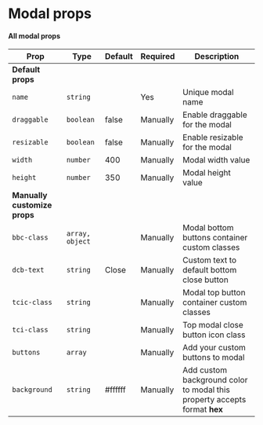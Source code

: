 # Modal props

#### All modal props

| **Prop**                     | **Type**        | **Default** | **Required** | **Description**                                                           |
|------------------------------|-----------------|-------------|--------------|---------------------------------------------------------------------------|
| **Default props**            |                 |             |              |                                                                           |
| `name`                       | `string`        |             | Yes          | Unique modal name                                                         |
| `draggable`                  | `boolean`       | false       | Manually     | Enable draggable for the modal                                            |
| `resizable`                  | `boolean`       | false       | Manually     | Enable resizable for the modal                                            |
| `width`                      | `number`        | 400         | Manually     | Modal width value                                                         |
| `height`                     | `number`        | 350         | Manually     | Modal height value                                                        |
| **Manually customize props** |                 |             |              |                                                                           |
| `bbc-class`                  | `array, object` |             | Manually     | Modal bottom buttons container custom classes                             |
| `dcb-text`                   | `string`        | Close       | Manually     | Custom text to default bottom close button                                | 
| `tcic-class`                 | `string`        |             | Manually     | Modal top button container custom classes                                 |  
| `tci-class`                  | `string`        |             | Manually     | Top modal close button icon class                                         |
| `buttons`                    | `array`         |             | Manually     | Add your custom buttons to modal                                          |
| `background`                 | `string`        | #ffffff     | Manually     | Add custom background color to modal this property accepts format **hex** |